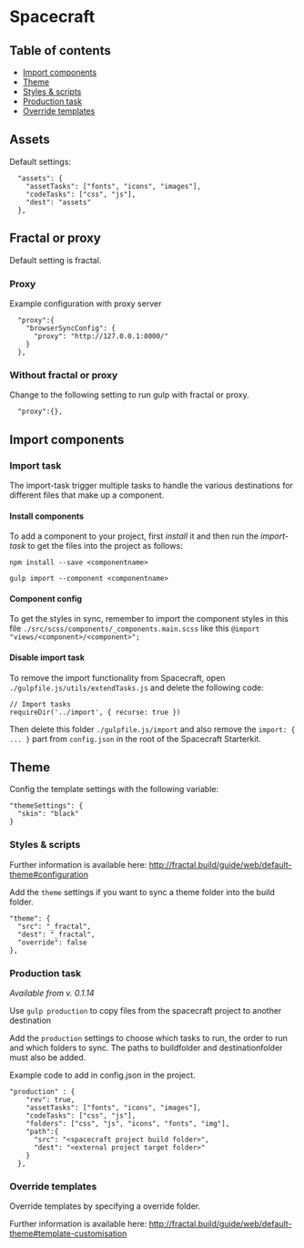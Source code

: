 # Spacecraft

## Table of contents

- [Import components](#import-components)
- [Theme](#theme)
- [Styles & scripts](#styles--scripts)
- [Production task](#production-task)
- [Override templates](#override-templates)

## Assets

Default settings:
```
  "assets": {
    "assetTasks": ["fonts", "icons", "images"],
    "codeTasks": ["css", "js"],
    "dest": "assets"
  },
```

## Fractal or proxy

Default setting is fractal.

### Proxy
Example configuration with proxy server
```
  "proxy":{
    "browserSyncConfig": {
      "proxy": "http://127.0.0.1:8000/"
    }
  },
```

### Without fractal or proxy
Change to the following setting to run gulp with fractal or proxy.
```
  "proxy":{},
```

## Import components

### Import task

The import-task trigger multiple tasks to handle the various
destinations for different files that make up a component.

#### Install components
To add a component to your project, first *install* it and then run the 
*import-task* to get the files into the project as follows:

``npm install --save <componentname>``

``gulp import --component <componentname>``

#### Component config
To get the styles in sync, remember to import the component styles
in this file ``./src/scss/components/_components.main.scss`` like this
``@import "views/<component>/<component>";``

#### Disable import task
To remove the import functionality from Spacecraft, open
``./gulpfile.js/utils/extendTasks.js`` and delete the following
code:

```
// Import tasks
requireDir('../import', { recurse: true })
```

Then delete this folder ``./gulpfile.js/import`` and also remove the 
``import: { ... }`` part from ``config.json`` in the root of the 
Spacecraft Starterkit.

## Theme

Config the template settings with the following variable:
```
"themeSettings": {
  "skin": "black"
}
```

### Styles & scripts

Further information is available here:
http://fractal.build/guide/web/default-theme#configuration

Add the ```theme``` settings if you want to sync a theme folder into the build folder.

```
"theme": {
  "src": "_fractal",
  "dest": "_fractal",
  "override": false
},
```

### Production task

*Available from v. 0.1.14*

Use ```gulp production``` to copy files from the spacecraft project to another destination

Add the ```production``` settings to choose which tasks to run, the order to run and which folders to sync. The paths to buildfolder and destinationfolder must also be added.

Example code to add in config.json in the project.
```
"production" : {
    "rev": true,
    "assetTasks": ["fonts", "icons", "images"],
    "codeTasks": ["css", "js"],
    "folders": ["css", "js", "icons", "fonts", "img"],
    "path":{
      "src": "<spacecraft project build folder>",
      "dest": "<external project target folder>"     
    }
  }, 
```

### Override templates

Override templates by specifying a override folder.

Further information is available here:
http://fractal.build/guide/web/default-theme#template-customisation